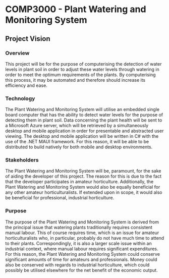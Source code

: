 # COMP3000 - Plant Watering and Monitoring System
## Project Vision
### Overview
This project will be for the purpose of computerising the detection of water levels in plant soil in order to adjust these water levels through watering in order to meet the optimum requirements of the plants. By computerising this process, it may be automated and therefore should increase its efficiency and ease.
### Technology
The Plant Watering and Monitoring System will utilise an embedded single board computer that has the ability to detect water levels for the purpose of detecting them in plant soil. Data concerning the plant health will be sent to a Microsoft Azure server, which will be retrieved by a simultaneously desktop and mobile application in order for presentable and abstracted user viewing. The desktop and mobile application will be written in C# with the use of the .NET MAUI framework. For this reason, it will be able to be distributed to build natively for both mobile and desktop environments.
### Stakeholders
The Plant Watering and Monitoring System will be, paramount, for the sake of aiding the developer of this project. The reason for this is due to the fact that the developer participates in amateur horticulture. Additionally, the Plant Watering and Monitoring System would also be equally beneficial for any other amateur horticulturalists. If extended upon in scope, it would also be beneficial for professional, industrial horticulture.
### Purpose
The purpose of the Plant Watering and Monitoring System is derived from the principal issue that watering plants traditionally requires consistent manual labour. This of course requires time, which is an issue for amateur horticulturalists who, in particular, probably do not have much time to attend to their plants. Correspondingly, it is also a larger scale issue within an industrial context, where manual labour requires significant expenditures. For this reason, the Plant Watering and Monitoring System could conserve significant amounts of time for amateurs and professionals. Money could also be conserved with regards to industrial horticulture, which could possibly be utilised elsewhere for the net benefit of the economic output.
